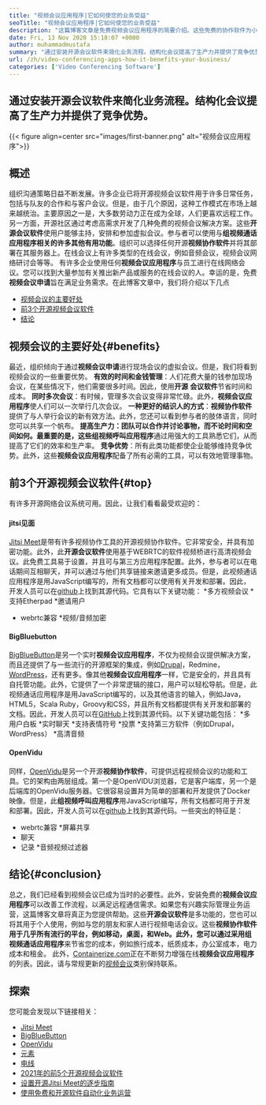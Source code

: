 ```yaml
---
title: "视频会议应用程序|它如何使您的业务受益" 
seoTitle: "视频会议应用程序|它如何使您的业务受益" 
description: "这篇博客文章是免费视频会议应用程序的简要介绍。这些免费的协作软件为小组会议提供了广泛的功能。" 
date: Fri, 13 Nov 2020 15:18:07 +0000
author: muhammadmustafa
summary: "通过安装开源会议软件来简化业务流程。结构化会议提高了生产力并提供了竞争优势。" 
url: /zh/video-conferencing-apps-how-it-benefits-your-business/
categories: ['Video Conferencing Software']
---
```


## 通过安装开源会议软件来简化业务流程。结构化会议提高了生产力并提供了竞争优势。

{{< figure align=center src="images/first-banner.png" alt="视频会议应用程序">}}


## 概述
组织沟通策略日益不断发展。许多企业已将开源视频会议软件用于许多日常任务，包括与队友的合作和与客户会议。但是，由于几个原因，这种工作模式在市场上越来越统治。主要原因之一是，大多数劳动力正在成为全球，人们更喜欢远程工作。另一方面，开源社区通过考虑高需求开发了几种免费的视频会议解决方案。这些**开源会议软件**使用户能够主持，安排和参加虚拟会议。参与者可以使用与**组视频通话应用程序相关的许多其他有用功能**。组织可以选择任何开源**视频协作软件**并将其部署在其服务器上。在线会议上有许多类型的在线会议，例如音频会议，视频会议网络研讨会等等。
有许多企业使用任何**视频会议应用程序**与员工进行在线网络会议。您可以找到大量参加有关推出新产品或服务的在线会议的人。幸运的是，免费**视频会议申请**旨在满足业务需求。在此博客文章中，我们将介绍以下几点
  * [][1][视频会议的主要好处][2]
  * [前3个开源视频会议软件][3]
  * [结论][4]

## 视频会议的主要好处{#benefits}
最近，组织倾向于通过**视频会议申请**进行现场会议的虚拟会议。但是，我们将看到视频会议的一些重要优势。
**有效的时间和金钱管理**：人们花费大量的钱参加现场会议，在某些情况下，他们需要很多时间。因此，使用**开源** **会议软件**节省时间和成本。
**同时多次会议**：有时候，管理多次会议变得非常忙碌。此外，**视频会议应用程序**使人们可以一次举行几次会议。
**一种更好的结识人的方式**：**视频协作软件**提供了与人举行会议的新有效方法。此外，您还可以看到参与者的肢体语言，同时您可以共享一个帆布。
**提高生产力：**团队可以合作并讨论事物，而不论时间和空间如何。最重要的是，这些**组视频呼叫应用程序**通过用强大的工具熟悉它们，从而提高了它们的效率和生产率。
**竞争优势**：所有此类功能都使企业能够维持竞争优势。此外，这些**视频会议应用程序**配备了所有必需的工具，可以有效地管理事物。

## 前3个开源视频会议软件{#top}
有许多开源网络会议系统可用。因此，让我们看看最受欢迎的：

#### jitsi见面
[Jitsi Meet][5]是带有许多视频协作工具的开源视频协作软件。它非常安全，并具有加密功能。此外，此**开源会议软件**使用基于WEBRTC的软件视频桥进行高清视频会议。此免费工具易于设置，并且可与第三方应用程序配置。此外，参与者可以在电话期间互相聊天，并可以通过与他们共享链接来邀请更多成员。但是，此视频通话应用程序是用JavaScript编写的，所有文档都可以使用有关开发和部署。因此，开发人员可以在[github][6]上找到其源代码。它具有以下关键功能：
  *多方视频会议
  *支持Etherpad
  *邀请用户
  * webrtc兼容
  *视频/音频加密

#### BigBluebutton
[BigBlueButton][7]是另一个实时**视频会议应用程序**，不仅为视频会议提供解决方案，而且还提供了与一些流行的开源框架的集成，例如[Drupal][8]，Redmine，[WordPress][9]，还有更多。像其他**视频会议应用程序**一样，它是安全的，并且具有自托管功能。此外，它提供了一个非常逻辑的接口，用户可以轻松导航。但是，此视频通话应用程序是用JavaScript编写的，以及其他语言的输入，例如Java，HTML5，Scala Ruby，Groovy和CSS，并且所有文档都提供有关开发和部署的文档。因此，开发人员可以在[GitHub][10]上找到其源代码。以下关键功能包括：
  *多用户白板
  *实时聊天
  *支持表情符号
  *投票
  *支持第三方软件（例如Drupal，WordPress）
  *高清音频

#### OpenVidu
同样，[OpenVidu][11]是另一个开源**视频协作软件**，可提供远程视频会议的功能和工具。它的架构由两层组成。第一个是OpenVIDU浏览器，它是客户端库，另一个是后端库的OpenVidu服务器。它很容易设置并为简单的部署和开发提供了Docker映像。但是，此**组视频呼叫应用程序**用JavaScript编写，所有文档都可用于开发和部署。因此，开发人员可以在[github][12]上找到其源代码。一些突出的特征是：
  * webrtc兼容
  *屏幕共享
  * 聊天
  * 记录
  *音频视频过滤器

## 结论{#conclusion}
总之，我们已经看到视频会议已成为当时的必要性。此外，安装免费的**视频会议应用程序**可以改善工作流程，以满足远程通信需求。如果您有兴趣实际管理业务运营，这篇博客文章将真正为您提供帮助。这些**开源会议软件**是多功能的，您也可以将其用于个人使用，例如与您的朋友和家人进行视频电话会议。这些**视频协作软件用于几乎所有流行的平台，例如移动，桌面，**和Web。此外，您可以通过采用**组视频通话应用程序**来节省您的成本，例如旅行成本，纸质成本，办公室成本，电力成本和租金。
此外，[Containerize.com][13]正在不断努力增强在线**视频会议应用程序**的列表。因此，请与常规更新的[视频会议][14]类别保持联系。

## 探索
您可能会发现以下链接相关：
  * [Jitsi Meet][5]
  * [BigBlueButton][7]
  * [OpenVidu][11]
  * [元素][15]
  * [电线][16]
  * [2021年的前5个开源视频会议软件][17]
  * [设置开源Jitsi Meet的逐步指南][18]
  * [使用免费和开源软件自动化业务运营][19]

  
[1]: #why
[2]: #benefits
[3]: #top
[4]: #conclusion
[5]: https://products.containerize.com/video-conferencing/jitsi
[6]: https://github.com/jitsi/jitsi-meet
[7]: https://products.containerize.com/video-conferencing/bigbluebutton
[8]: https://products.containerize.com/content-management/drupal/
[9]: https://products.containerize.com/blogging/wordpress/
[10]: https://github.com/bigbluebutton/bigbluebutton
[11]: https://products.containerize.com/video-conferencing/openvidu
[12]: https://github.com/OpenVidu/openvidu
[13]: https://www.containerize.com/
[14]: https://products.containerize.com/video-conferencing/
[15]: https://products.containerize.com/video-conferencing/element
[16]: https://products.containerize.com/video-conferencing/wire
[17]: https://blog.containerize.com/video-conferencing-software/top-5-open-source-video-conferencing-software-of-2021/
[18]: https://blog.containerize.com/video-conferencing-software/how-to-set-up-open-source-jitsi-meet/
[19]: https://blog.containerize.com/blogging/automate-business-operations-using-open-source-software/
